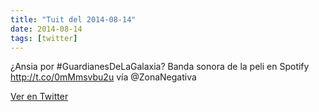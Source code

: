 ```yaml
---
title: "Tuit del 2014-08-14"
date: 2014-08-14
tags: [twitter]
---
```


¿Ansia por #GuardianesDeLaGalaxia? Banda sonora de la peli en Spotify http://t.co/0mMmsvbu2u vía @ZonaNegativa



[Ver en Twitter](https://twitter.com/i/web/status/499848320794521601)
